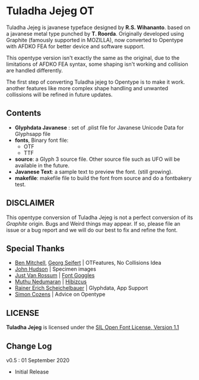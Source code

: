 # Tuladha Jejeg OT

Tuladha Jejeg is javanese typeface designed by **R.S. Wihananto**. based on a javanese metal type punched by **T. Roorda**. Originally developed using Graphite (famously supported in MOZILLA), now converted to Opentype with AFDKO FEA for better device and software support.

This opentype version isn't exactly the same as the original, due to the limitations of AFDKO FEA syntax, some shaping isn't working and collision are handled differently.

The first step of converting Tuladha jejeg to Opentype is to make it work. another features like more complex shape handling and unwanted collissions will be refined in future updates.

## Contents
- **Glyphdata Javanese** : set of .plist file for Javanese Unicode Data for Glyphsapp file
- **fonts**, Binary font file:
  - OTF
  - TTF
- **source**: a Glyph 3 source file. Other source file such as UFO will be available in the future.
- **Javanese Text**: a sample text to preview the font. (still growing).
- **makefile**: makefile file to build the font from source and do a fontbakery test.

## DISCLAIMER
This opentype conversion of Tuladha Jejeg is not a perfect conversion of its *Graphite* origin. Bugs and Weird things may appear. If so, please file an issue or a bug report and we will do our best to fix and refine the font.

## Special Thanks
- [Ben Mitchell](http://www.fontpad.co.uk/), [Georg Seifert](https://github.com/schriftgestalt) | OTFeatures, No Collisions Idea
- [John Hudson](https://github.com/TiroTypeworks) | Specimen images
- [Just Van Rossum](https://github.com/justvanrossum) | [Font Goggles](https://fontgoggles.org/)
- [Muthu Nedumaran](https://github.com/murasu) | [Hibizcus](https://hibizcus.com/)
- [Rainer Erich Scheichelbauer](https://github.com/mekkablue) | Glyphdata, App Support
- [Simon Cozens](https://github.com/simoncozens) | Advice on Opentype

## LICENSE
**Tuladha Jejeg** is licensed under the [SIL Open Font License, Version 1.1](https://scripts.sil.org/cms/scripts/page.php?item_id=OFL-FAQ_web)

## Change Log
v0.5 : 01 September 2020
  - Initial Release
